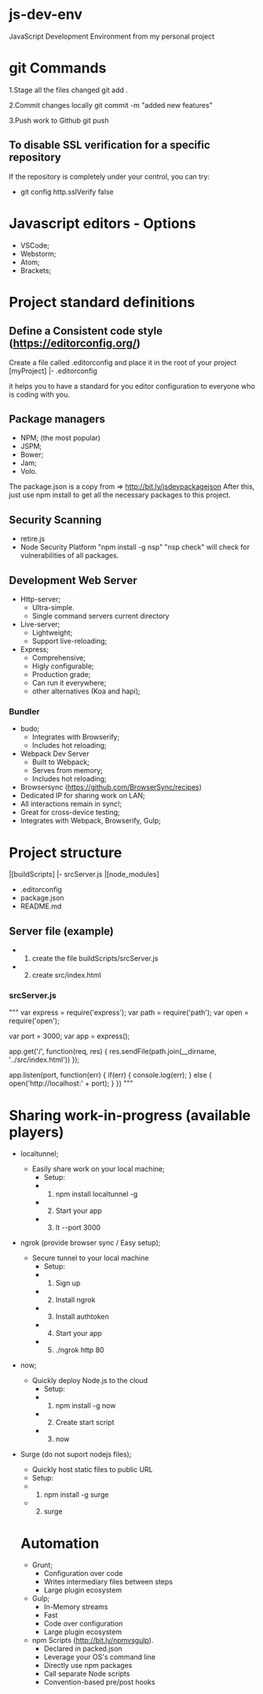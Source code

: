 # js-dev-env
JavaScript Development Environment from my personal project

# git Commands
1.Stage all the files changed
git add .

2.Commit changes locally
git commit -m "added new features"

3.Push work to Github
git push

## To disable SSL verification for a specific repository
If the repository is completely under your control, you can try:

- git config http.sslVerify false

# Javascript editors - Options
- VSCode;
- Webstorm;
- Atom;
- Brackets;

# Project standard definitions

## Define  a Consistent code style (https://editorconfig.org/)
Create a file called .editorconfig and place it in the root of your project
[myProject]
|- .editorconfig

it helps you to have a standard for you editor configuration to everyone who is coding with you.

## Package managers

- NPM; (the most popular)
- JSPM;
- Bower;
- Jam;
- Volo.

The package.json is a copy from => http://bit.ly/jsdevpackagejson
After this, just use npm install to get all the necessary packages to this project.

## Security Scanning
- retire.js
- Node Security Platform
"npm install -g nsp"
"nsp check" will check for vulnerabilities of all packages.

## Development Web Server

- Http-server;
  -  Ultra-simple.
  -  Single command servers current directory
- Live-server;
  -  Lightweight;
  -  Support live-reloading;
- Express;
  -  Comprehensive;
  -  Higly configurable;
  -  Production grade;
  -  Can run it everywhere;
  -  other alternatives (Koa and hapi);

### Bundler
- budo;
  - Integrates with Browserify;
  - Includes hot reloading;
- Webpack Dev Server
  - Built to Webpack;
  - Serves from memory;
  - Includes hot reloading;
- Browsersync (https://github.com/BrowserSync/recipes)
 - Dedicated IP for sharing work on LAN;
 - All interactions remain in sync!;
 - Great for cross-device testing;
 - Integrates with Webpack, Browserify, Gulp;

# Project structure
|[buildScripts]
|- srcServer.js
|[node_modules]
- .editorconfig
- package.json
- README.md

## Server file (example)
- 1) create the file buildScripts/srcServer.js
- 2) create src/index.html

### srcServer.js
"""
var express = require('express');
var path = require('path');
var open = require('open');

var port = 3000;
var app = express();

app.get('/', function(req, res) {
    res.sendFile(path.join(__dirname, '../src/index.html'))
});

app.listen(port, function(err) {
    if(err) {
        console.log(err);
    } else {
        open('http://localhost:' + port);
    }
})
"""

# Sharing work-in-progress (available players)
- localtunnel;
  - Easily share work on your local machine;
    - Setup:
    - 1) npm install localtunnel -g
    - 2) Start your app
    - 3) lt --port 3000
- ngrok (provide browser sync / Easy setup);
  - Secure tunnel to your local machine
    - Setup:
    - 1) Sign up
    - 2) Install ngrok
    - 3) Install authtoken
    - 4) Start your app
    - 5) ./ngrok http 80
- now;
  - Quickly deploy Node.js to the cloud
    - Setup:
    - 1) npm install -g now
    - 2) Create start script
    - 3) now
- Surge (do not suport nodejs files);
  - Quickly host static files to public URL
  - Setup:
  - 1) npm install -g surge
  - 2) surge

  # Automation
  - Grunt;
    - Configuration over code
    - Writes intermediary files between steps
    - Large plugin ecosystem
  - Gulp;
    - In-Memory streams
    - Fast
    - Code over configuration
    - Large plugin ecosystem
  - npm Scripts (http://bit.ly/npmvsgulp).
    - Declared in packed.json
    - Leverage your OS's command line
    - Directly use npm packages
    - Call separate Node scripts
    - Convention-based pre/post hooks
